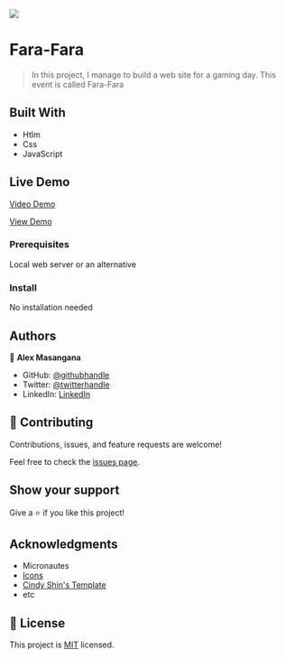![](https://img.shields.io/badge/Microverse-blueviolet)

# Fara-Fara

> In this project, I manage to build a web site for a gaming day. This event is called Fara-Fara


## Built With

- Htlm
- Css
- JavaScript

## Live Demo

[Video Demo](https://www.loom.com/share/4b69bc2d0f254ba5be6358c431671828)

[View Demo](https://masangana.github.io/fara/)


### Prerequisites
Local web server or an alternative

### Install
No installation needed

## Authors

👤 **Alex Masangana**

- GitHub: [@githubhandle](https://github.com/masangana/)
- Twitter: [@twitterhandle](https://twitter.com/masangana)
- LinkedIn: [LinkedIn](https://linkedin.com/in/masangana)


## 🤝 Contributing

Contributions, issues, and feature requests are welcome!

Feel free to check the [issues page](../../issues/).

## Show your support

Give a ⭐️ if you like this project!

## Acknowledgments

- Micronautes
- [Icons](https://www.flaticon.com)
- [Cindy Shin's Template](https://www.behance.net/gallery/29845175/CC-Global-Summit-2015)
- etc

## 📝 License

This project is [MIT](./MIT.md) licensed.
